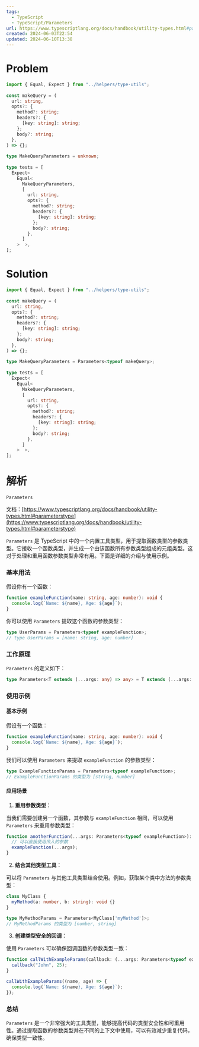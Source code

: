 ```yaml
---
tags:
  - TypeScript
  - TypeScript/Parameters
url: https://www.typescriptlang.org/docs/handbook/utility-types.html#parameterstype
created: 2024-06-03T22:54
updated: 2024-06-10T13:38
---
```

# Problem

```ts file:problem
import { Equal, Expect } from "../helpers/type-utils";  
  
const makeQuery = (  
  url: string,  
  opts?: {  
    method?: string;  
    headers?: {  
      [key: string]: string;  
    };  
    body?: string;  
  },  
) => {};  
  
type MakeQueryParameters = unknown;  
  
type tests = [
  Expect<  
    Equal<  
      MakeQueryParameters,  
      [  
        url: string,  
        opts?: {  
          method?: string;  
          headers?: {  
            [key: string]: string;  
          };  
          body?: string;  
        },  
      ]  
    >  >,  
];
```

# Solution

```ts file:solution fold
import { Equal, Expect } from "../helpers/type-utils";  
  
const makeQuery = (  
  url: string,  
  opts?: {  
    method?: string;  
    headers?: {  
      [key: string]: string;  
    };  
    body?: string;  
  },  
) => {};  
  
type MakeQueryParameters = Parameters<typeof makeQuery>;  
  
type tests = [  
  Expect<  
    Equal<  
      MakeQueryParameters,  
      [  
        url: string,  
        opts?: {  
          method?: string;  
          headers?: {  
            [key: string]: string;  
          };  
          body?: string;  
        },  
      ]  
    >  >,  
];
```

# 解析

`Parameters`

文档：[https://www.typescriptlang.org/docs/handbook/utility-types.html#parameterstype](https://www.typescriptlang.org/docs/handbook/utility-types.html#parameterstype)

`Parameters` 是 TypeScript 中的一个内置工具类型，用于提取函数类型的参数类型。它接收一个函数类型，并生成一个由该函数所有参数类型组成的元组类型。这对于处理和重用函数参数类型非常有用。下面是详细的介绍与使用示例。

### 基本用法

假设你有一个函数：
```ts
function exampleFunction(name: string, age: number): void {
  console.log(`Name: ${name}, Age: ${age}`); 
}
```
你可以使用 `Parameters` 提取这个函数的参数类型：
```ts
type UserParams = Parameters<typeof exampleFunction>;
// type UserParams = [name: string, age: number]
```
### 工作原理
`Parameters` 的定义如下：
```ts
type Parameters<T extends (...args: any) => any> = T extends (...args: infer P) => any ? P : never;
```

### 使用示例

#### 基本示例

假设有一个函数：

```typescript
function exampleFunction(name: string, age: number): void {
  console.log(`Name: ${name}, Age: ${age}`);
}
```

我们可以使用 `Parameters` 来提取 `exampleFunction` 的参数类型：

```typescript
type ExampleFunctionParams = Parameters<typeof exampleFunction>;
// ExampleFunctionParams 的类型为 [string, number]
```

#### 应用场景

1. **重用参数类型**：

当我们需要创建另一个函数，其参数与 `exampleFunction` 相同，可以使用 `Parameters` 来重用参数类型：

```typescript
function anotherFunction(...args: Parameters<typeof exampleFunction>): void {
  // 可以直接使用传入的参数
  exampleFunction(...args);
}
```

2. **结合其他类型工具**：

可以将 `Parameters` 与其他工具类型结合使用。例如，获取某个类中方法的参数类型：

```typescript
class MyClass {
  myMethod(a: number, b: string): void {}
}

type MyMethodParams = Parameters<MyClass['myMethod']>;
// MyMethodParams 的类型为 [number, string]
```

3. **创建类型安全的回调**：

使用 `Parameters` 可以确保回调函数的参数类型一致：

```typescript
function callWithExampleParams(callback: (...args: Parameters<typeof exampleFunction>) => void) {
  callback("John", 25);
}

callWithExampleParams((name, age) => {
  console.log(`Name: ${name}, Age: ${age}`);
});
```

### 总结

`Parameters` 是一个非常强大的工具类型，能够提高代码的类型安全性和可重用性。通过提取函数的参数类型并在不同的上下文中使用，可以有效减少重复代码，确保类型一致性。